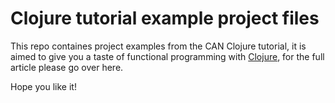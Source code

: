 # Clojure tutorial example project files

This repo containes project examples from the CAN Clojure tutorial, it is aimed to give you a taste of functional programming with [Clojure](http://clojure.org), for the full article please go over here.

Hope you like it!